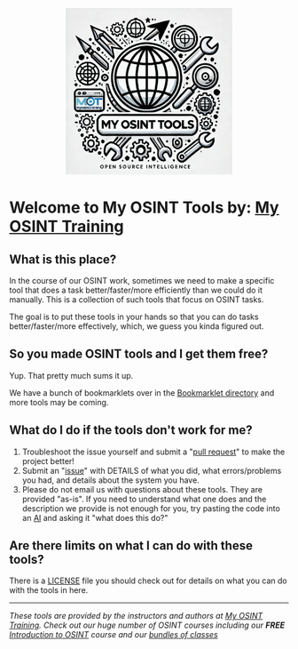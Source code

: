 <p align="center">
    <img src="logo.png" alt="My OSINT Tools logo" width="300">
</p>

# Welcome to My OSINT Tools by: [My OSINT Training](https://www.myosint.training)

## What is this place?

In the course of our OSINT work, sometimes we need to make a specific tool that does a task better/faster/more efficiently than we could do it manually. This is a collection of such tools that focus on OSINT tasks.

The goal is to put these tools in your hands so that you can do tasks better/faster/more effectively, which, we guess you kinda figured out.

## So you made OSINT tools and I get them free?

Yup. That pretty much sums it up.

We have a bunch of bookmarklets over in the [Bookmarklet directory](https://tools.myosint.training/bookmarklets/) and more tools may be coming.

## What do I do if the tools don't work for me?

1. Troubleshoot the issue yourself and submit a "[pull request](https://docs.github.com/en/pull-requests/collaborating-with-pull-requests/proposing-changes-to-your-work-with-pull-requests/about-pull-requests)" to make the project better!
2. Submit an "[issue](https://github.com/myosintllc/mot-osint-tools/issues)" with DETAILS of what you did, what errors/problems you had, and details about the system you have.
3. Please do not email us with questions about these tools. They are provided "as-is". If you need to understand what one does and the description we provide is not enough for you, try pasting the code into an [AI](https://chatgpt.com/) and asking it "what does this do?"

## Are there limits on what I can do with these tools?

There is a [LICENSE](https://github.com/myosintllc/mot-osint-tools/blob/main/LICENSE) file you should check out for details on what you can do with the tools in here.

---
_These tools are provided by the instructors and authors at [My OSINT Training](https://www.myosint.training). Check out our huge number of OSINT courses including our **FREE** [Introduction to OSINT](https://www.myosint.training/courses/introduction-to-osint) course and our [bundles of classes](https://www.myosint.training/pages/bundles)_
